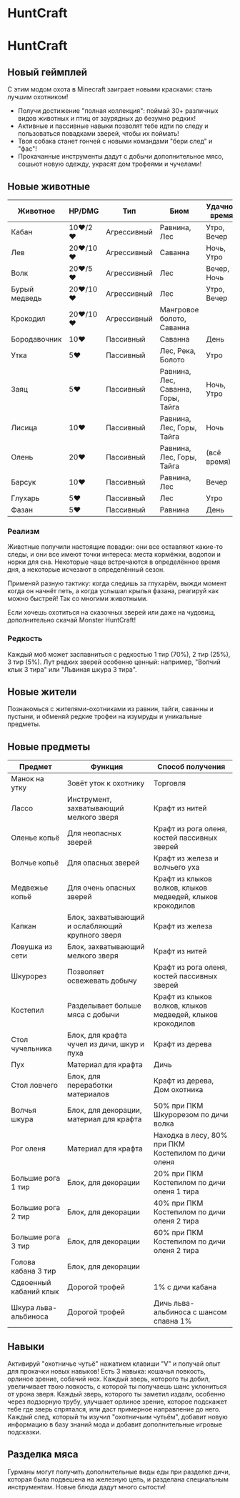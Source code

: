 # HuntCraft
# HuntCraft
## Новый геймплей
С этим модом охота в Minecraft заиграет новыми красками: стань лучшим охотником!
- Получи достижение "полная коллекция": поймай 30+ различных видов животных и птиц от заурядных до безумно редких!
- Активные и пассивные навыки позволят тебе идти по следу и пользоваться повадками зверей, чтобы их поймать!
- Твоя собака станет гончей с новыми командами "бери след" и "фас"!
- Прокачанные инструменты дадут с добычи дополнительное мясо, сошьют новую одежду, украсят дом трофеями и чучелами!
## Новые животные

| Животное      | HP/DMG    | Тип         | Биом                               | Удачное время | Удачный сезон |
| ------------- | --------- | ----------- | ---------------------------------- | ------------- | ------------- |
| Кабан         | 10❤️/2❤️  | Агрессивный | Равнина, Лес                       | Утро, Вечер   | Осень         |
| Лев           | 20❤️/10❤️ | Агрессивный | Саванна                            | Ночь, Утро    | Лето, Осень   |
| Волк          | 20❤️/5❤️  | Агрессивный | Лес                                | Вечер, Ночь   | Зима          |
| Бурый медведь | 20❤️/10❤️ | Агрессивный | Лес                                | Утро, Вечер   | Осень         |
| Крокодил      | 20❤️/10❤️ | Агрессивный | Мангровое болото, Саванна          |               |               |
| Бородавочник  | 10❤️      | Пассивный   | Саванна                            | День          | Осень         |
| Утка          | 5❤️       | Пассивный   | Лес, Река, Болото                  | Утро          | Осень, Зима   |
| Заяц          | 5❤️       | Пассивный   | Равнина, Лес, Саванна, Горы, Тайга | Ночь, Утро    | Осень, Зима   |
| Лисица        | 10❤️      | Пассивный   | Равнина, Лес, Горы, Тайга          | Ночь          | Зима          |
| Олень         | 20❤️      | Пассивный   | Равнина, Лес, Горы, Тайга          | (всё время)   | Осень         |
| Барсук        | 10❤️      | Пассивный   | Равнина, Лес                       | Вечер         | Осень         |
| Глухарь       | 5❤️       | Пассивный   | Лес                                | Утро          | Весна         |
| Фазан         | 5❤️       | Пассивный   | Равнина                            | День          | Осень         |
### Реализм
Животные получили настоящие повадки: они все оставляют какие-то следы, и они все имеют точки интереса: места кормёжки, водопои и норки для сна. Некоторые чаще встречаются в определённое время дня, а некоторые исчезают в определённый сезон.

Применяй разную тактику: когда следишь за глухарём, выжди момент когда он начнёт петь, а когда услышал крылья фазана, реагируй как можно быстрей! Так со многими животными.

Если хочешь охотиться на сказочных зверей или даже на чудовищ, дополнительно скачай Monster HuntCraft!
### Редкость
Каждый моб может заспавниться с редкостью 1 тир  (70%), 2 тир (25%), 3 тир (5%). Лут редких зверей особенно ценный: например, "Волчий клык 3 тира" или "Львиная шкура 3 тира".
## Новые жители
Познакомься с жителями-охотниками из равнин, тайги, саванны и пустыни, и обменяй редкие трофеи на изумруды и уникальные предметы.
## Новые предметы

| Предмет                | Функция                                          | Способ получения                                           |
| ---------------------- | ------------------------------------------------ | ---------------------------------------------------------- |
| Манок на утку          | Зовёт уток к охотнику                            | Торговля                                                   |
| Лассо                  | Инструмент, захватывающий мелкого зверя          | Крафт из нитей                                             |
| Оленье копьё           | Для неопасных зверей                             | Крафт из рога оленя, костей пассивных зверей               |
| Волчье копьё           | Для опасных зверей                               | Крафт из железа и волчьего уха                             |
| Медвежье копьё         | Для очень опасных зверей                         | Крафт из клыков волков, клыков медведей, клыков крокодилов |
| Капкан                 | Блок, захватывающий и ослабляющий крупного зверя | Крафт из железа                                            |
| Ловушка из сети        | Блок, захватывающий мелкого зверя                | Крафт из нитей                                             |
| Шкурорез               | Позволяет освежевать добычу                      | Крафт из рога оленя, костей пассивных зверей               |
| Костепил               | Разделывает больше мяса с добычи                 | Крафт из клыков волков, клыков медведей, клыков крокодилов |
| Стол чучельника        | Блок, для крафта чучел из дичи, шкур и пуха      | Крафт из дерева                                            |
| Пух                    | Материал для крафта                              | Дичь                                                       |
| Стол ловчего           | Блок, для переработки материалов                 | Крафт из дерева, Дом охотника                              |
| Волчья шкура           | Блок, для декорации, материал для крафта         | 50% при ПКМ Шкурорезом по дичи волка                       |
| Рог оленя              | Материал для крафта                              | Находка в лесу, 80% при ПКМ Костепилом по дичи оленя       |
| Большие рога 1 тир     | Блок, для декорации                              | 20% при ПКМ Костепилом по дичи оленя 1 тира                |
| Большие рога 2 тир     | Блок, для декорации                              | 40% при ПКМ Костепилом по дичи оленя 2 тира                |
| Большие рога 3 тир     | Блок, для декорации                              | 60% при ПКМ Костепилом по дичи оленя 2 тира                |
| Голова кабана 3 тир    | Блок, для декорации                              |                                                            |
| Сдвоенный кабаний клык | Дорогой трофей                                   | 1% с дичи кабана                                           |
| Шкура льва-альбиноса   | Дорогой трофей                                   | Дичь льва-альбиноса с шансом спавна 1%                     |
## Навыки
Активируй "охотничье чутьё" нажатием клавиши "V" и получай опыт для прокачки новых навыков! Есть 3 навыка: кошачья ловкость, орлиное зрение, собачий нюх. Каждый зверь, которого ты добил, увеличивает твою ловкость, с которой ты получаешь шанс уклониться от урона зверя. Каждый зверь, которого ты заметил издали, особенно через подзорную трубу, улучшает орлиное зрение, которое подскажет тебе где зверь спрятался, или даст примерное направление до него. Каждый след, который ты изучил "охотничьим чутьём", добавит новую информацию в базу знаний мода и добавит дополнительные игровые подсказки.
## Разделка мяса
Гурманы могут получить дополнительные виды еды при разделке дичи, которая была подвешена на железную цепь, и разделана специальным инструментам. Новые блюда дадут много сытости!
